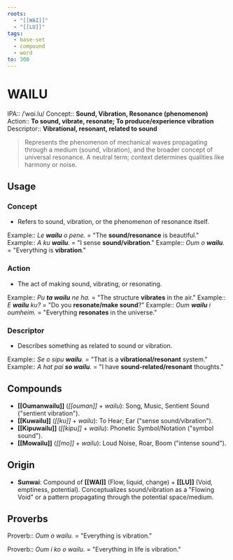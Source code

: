 ```yaml
---
roots:
  - "[[WAI]]"
  - "[[LU]]"
tags:
  - base-set
  - compound
  - word
to: 300
---
```

# WAILU

IPA::           /ˈwɑi.lu/
Concept::       **Sound, Vibration, Resonance (phenomenon)**
Action::        **To sound, vibrate, resonate; To produce/experience vibration**
Descriptor::    **Vibrational, resonant, related to sound**

> Represents the phenomenon of mechanical waves propagating through a medium (sound, vibration), and the broader concept of universal resonance. A neutral term; context determines qualities like harmony or noise.

## Usage

### Concept
*   Refers to sound, vibration, or the phenomenon of resonance itself.

Example::   *Le **wailu** o pene.* = "The **sound/resonance** is beautiful."
Example::   *A ku **wailu**.* = "I sense **sound/vibration**."
Example::   *Oum o **wailu**.* = "Everything is **vibration**."

### Action
*   The act of making sound, vibrating, or resonating.

Example::   *Pu **ta wailu** ne ha.* = "The structure **vibrates** in the air."
Example::   *E **wailu** ku?* = "Do you **resonate/make sound**?"
Example::   *Oum **wailu** i oumheim.* = "Everything **resonates** in the universe."

### Descriptor
*   Describes something as related to sound or vibration.

Example::   *Se o sipu **wailu**.* = "That is a **vibrational/resonant** system."
Example::   *A hat pai **so wailu**.* = "I have **sound-related/resonant** thoughts."

## Compounds
*   **[[Oumanwailu]]** (*[[ouman]]* + *wailu*): Song, Music, Sentient Sound ("sentient vibration").
*   **[[Kuwailu]]** (*[[ku]]* + *wailu*): To Hear; Ear ("sense sound/vibration").
*   **[[Kipuwailu]]** (*[[kipu]]* + *wailu*): Phonetic Symbol/Notation ("symbol sound").
*   **[[Mowailu]]** (*[[mo]]* + *wailu*): Loud Noise, Roar, Boom ("intense sound").

## Origin
*   **Sunwai**: Compound of **[[WAI]]** (Flow, liquid, change) + **[[LU]]** (Void, emptiness, potential). Conceptualizes sound/vibration as a "Flowing Void" or a pattern propagating through the potential space/medium.

## Proverbs

Proverb:: *Oum o wailu.* = "Everything is vibration."

Proverb:: *Oum i ko o wailu.* = "Everything in life is vibration."